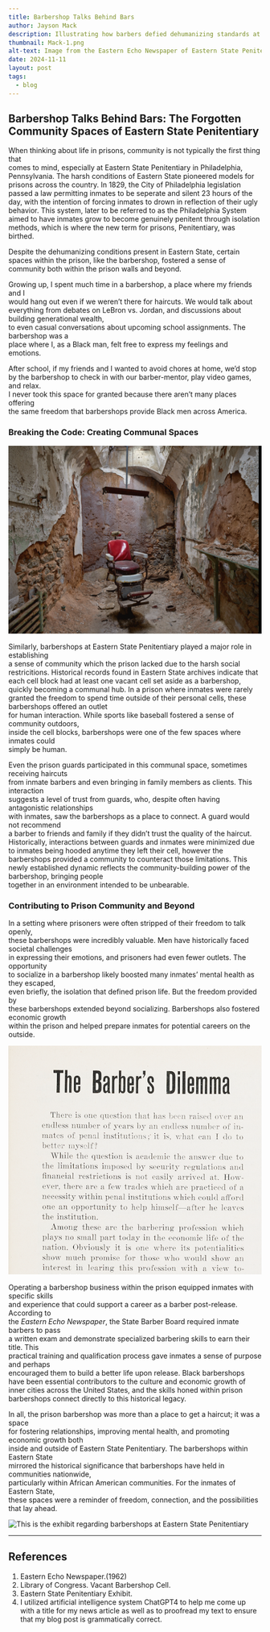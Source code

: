 ```yaml
---
title: Barbershop Talks Behind Bars  
author: Jayson Mack  
description: Illustrating how barbers defied dehumanizing standards at Eastern State Penitentiary.  
thumbnail: Mack-1.png
alt-text: Image from the Eastern Echo Newspaper of Eastern State Penitentiary Barbershop.
date: 2024-11-11  
layout: post  
tags:  
  - blog   
---
```


## Barbershop Talks Behind Bars: The Forgotten Community Spaces of Eastern State Penitentiary  

When thinking about life in prisons, community is not typically the first thing that  
comes to mind, especially at Eastern State Penitentiary in Philadelphia, Pennsylvania.
The harsh conditions of Eastern State pioneered models for prisons across the country.
In 1829, the City of Philadelphia legislation passed a law permitting inmates to be
seperate and silent 23 hours of the day, with the intention of forcing inmates to drown 
in reflection of their ugly behavior. This system, later to be referred to as the Philadelphia
System aimed to have inmates grow to become genuinely penitent through isolation methods, which
is where the new term for prisons, Penitentiary, was birthed.

Despite the dehumanizing conditions present in Eastern State, certain spaces within the prison,
like the barbershop, fostered a sense of community both within the prison walls and beyond.  

Growing up, I spent much time in a barbershop, a place where my friends and I  
would hang out even if we weren’t there for haircuts. We would talk about  
everything from debates on LeBron vs. Jordan, and discussions about building generational wealth,  
to even casual conversations about upcoming school assignments. The barbershop was a  
place where I, as a Black man, felt free to express my feelings and emotions.  

After school, if my friends and I wanted to avoid chores at home, we’d stop  
by the barbershop to check in with our barber-mentor, play video games, and relax.  
I never took this space for granted because there aren’t many places offering  
the same freedom that barbershops provide Black men across America.  

### Breaking the Code: Creating Communal Spaces  

![Here you see the remains of what a barbershop cell looked like](/assets/img/Mack-2.png)  

Similarly, barbershops at Eastern State Penitentiary played a major role in establishing  
a sense of community which the prison lacked due to the harsh social restricitions. Historical records 
found in Eastern State archives indicate that each cell block had at least one vacant cell set aside as a 
barbershop, quickly becoming a communal hub. In a prison where inmates were rarely granted
the freedom to spend time outside of their personal cells, these barbershops offered an outlet  
for human interaction. While sports like baseball fostered a sense of community outdoors,  
inside the cell blocks, barbershops were one of the few spaces where inmates could  
simply be human.  

Even the prison guards participated in this communal space, sometimes receiving haircuts  
from inmate barbers and even bringing in family members as clients. This interaction  
suggests a level of trust from guards, who, despite often having antagonistic relationships  
with inmates, saw the barbershops as a place to connect. A guard would not recommend  
a barber to friends and family if they didn’t trust the quality of the haircut. 
Historically, interactions between guards and inmates were minimized due to inmates being hooded
anytime they left their cell, however the barbershops provided a community to counteract those limitations.
This newly established dynamic reflects the community-building power of the barbershop, bringing people  
together in an environment intended to be unbearable.   

### Contributing to Prison Community and Beyond  

In a setting where prisoners were often stripped of their freedom to talk openly,  
these barbershops were incredibly valuable. Men have historically faced societal challenges  
in expressing their emotions, and prisoners had even fewer outlets. The opportunity  
to socialize in a barbershop likely boosted many inmates’ mental health as they escaped,  
even briefly, the isolation that defined prison life. But the freedom provided by  
these barbershops extended beyond socializing. Barbershops also fostered economic growth  
within the prison and helped prepare inmates for potential careers on the outside.  

![This is the newspaper article about the barbershops in Eastern State published in the Eastern Echo Newspaper in 1962](/assets/img/Mack-1.png)  

Operating a barbershop business within the prison equipped inmates with specific skills  
and experience that could support a career as a barber post-release. According to  
the *Eastern Echo Newspaper*, the State Barber Board required inmate barbers to pass  
a written exam and demonstrate specialized barbering skills to earn their title. This  
practical training and qualification process gave inmates a sense of purpose and perhaps  
encouraged them to build a better life upon release. Black barbershops have been essential 
contributors to the culture and economic growth of inner cities across the United States,
and the skills honed within prison barbershops connect directly to this historical legacy.  

In all, the prison barbershop was more than a place to get a haircut; it was a space  
for fostering relationships, improving mental health, and promoting economic growth both  
inside and outside of Eastern State Penitentiary. The barbershops within Eastern State  
mirrored the historical significance that barbershops have held in communities nationwide,  
particularly within African American communities. For the inmates of Eastern State,  
these spaces were a reminder of freedom, connection, and the possibilities that lay ahead.  

![This is the exhibit regarding barbershops at Eastern State Penitentiary](/assets/img/Mack-3.jpg)  

---

## References  

1. Eastern Echo Newspaper.(1962)
2. Library of Congress. Vacant Barbershop Cell.
3. Eastern State Penitentiary Exhibit. 
4. I utilized artificial intelligence system ChatGPT4 to help me come up with a title for my 
news article as well as to proofread my text to ensure that my blog post is grammatically correct.
